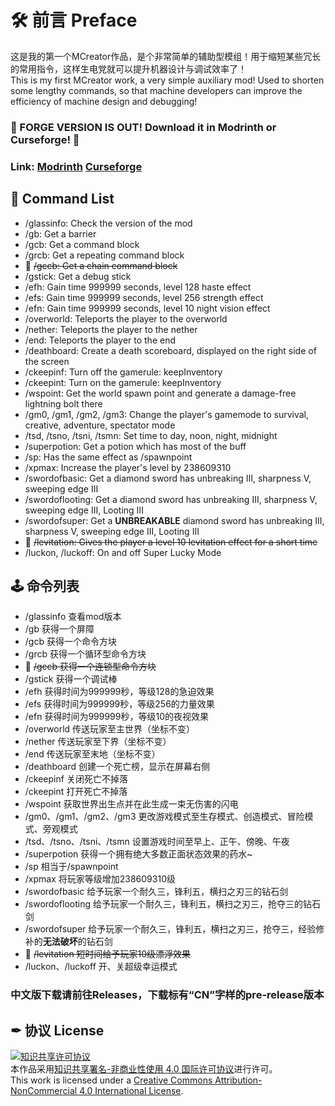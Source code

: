 # 🛠 前言 Preface
这是我的第一个MCreator作品，是个非常简单的辅助型模组！用于缩短某些冗长的常用指令，这样生电党就可以提升机器设计与调试效率了！
<br />This is my first MCreator work, a very simple auxiliary mod! Used to shorten some lengthy commands, so that machine developers can improve the efficiency of machine design and debugging!
### **📢 FORGE VERSION IS OUT! Download it in Modrinth or Curseforge! 📢**
### **Link: [Modrinth](https://modrinth.com/mod/wfbs-ez-commands/) [Curseforge](https://www.curseforge.com/minecraft/mc-mods/wfbs-easy-commands)**
## 🎁 Command List
* /glassinfo: Check the version of the mod
* /gb: Get a barrier
* /gcb: Get a command block
* /grcb: Get a repeating command block
* 🐞 ~~/gccb: Get a chain command block~~
* /gstick: Get a debug stick
* /efh: Gain time 999999 seconds, level 128 haste effect
* /efs: Gain time 999999 seconds, level 256 strength effect
* /efn: Gain time 999999 seconds, level 10 night vision effect
* /overworld: Teleports the player to the overworld
* /nether: Teleports the player to the nether
* /end: Teleports the player to the end
* /deathboard: Create a death scoreboard, displayed on the right side of the screen
* /ckeepinf: Turn off the gamerule: keepInventory
* /ckeepint: Turn on the gamerule: keepInventory
* /wspoint: Get the world spawn point and generate a damage-free lightning bolt there
* /gm0, /gm1, /gm2, /gm3: Change the player's gamemode to survival, creative, adventure, spectator mode
* /tsd, /tsno, /tsni, /tsmn: Set time to day, noon, night, midnight
* /superpotion: Get a potion which has most of the buff
* /sp: Has the same effect as /spawnpoint
* /xpmax: Increase the player's level by 238609310
* /swordofbasic: Get a diamond sword has unbreaking III, sharpness V, sweeping edge III
* /swordoflooting: Get a diamond sword has unbreaking III, sharpness V, sweeping edge III, Looting III
* /swordofsuper: Get a **UNBREAKABLE** diamond sword has unbreaking III, sharpness V, sweeping edge III, Looting III
* 🐞 ~~/levitation: Gives the player a level 10 levitation effect for a short time~~
* /luckon, /luckoff: On and off Super Lucky Mode
## 🕹 命令列表
* /glassinfo 查看mod版本
* /gb 获得一个屏障
* /gcb 获得一个命令方块
* /grcb 获得一个循环型命令方块
* 🐞 ~~/gccb 获得一个连锁型命令方块~~
* /gstick 获得一个调试棒
* /efh 获得时间为999999秒，等级128的急迫效果
* /efs 获得时间为999999秒，等级256的力量效果
* /efn 获得时间为999999秒，等级10的夜视效果
* /overworld 传送玩家至主世界（坐标不变）
* /nether 传送玩家至下界（坐标不变）
* /end 传送玩家至末地（坐标不变）
* /deathboard 创建一个死亡榜，显示在屏幕右侧
* /ckeepinf 关闭死亡不掉落
* /ckeepint 打开死亡不掉落
* /wspoint 获取世界出生点并在此生成一束无伤害的闪电
* /gm0、/gm1、/gm2、/gm3 更改游戏模式至生存模式、创造模式、冒险模式、旁观模式
* /tsd、/tsno、/tsni、/tsmn 设置游戏时间至早上、正午、傍晚、午夜
* /superpotion 获得一个拥有绝大多数正面状态效果的药水~
* /sp 相当于/spawnpoint
* /xpmax 将玩家等级增加238609310级
* /swordofbasic 给予玩家一个耐久三，锋利五，横扫之刃三的钻石剑
* /swordoflooting 给予玩家一个耐久三，锋利五，横扫之刃三，抢夺三的钻石剑
* /swordofsuper 给予玩家一个耐久三，锋利五，横扫之刃三，抢夺三，经验修补的**无法破坏**的钻石剑
* 🐞 ~~/levitation 短时间给予玩家10级漂浮效果~~
* /luckon、/luckoff 开、关超级幸运模式
### 中文版下载请前往Releases，下载标有“CN”字样的**pre-release**版本
## ✒ 协议 License
<a rel="license" href="http://creativecommons.org/licenses/by-nc/4.0/"><img alt="知识共享许可协议" style="border-width:0" src="https://i.creativecommons.org/l/by-nc/4.0/88x31.png" /></a><br />本作品采用<a rel="license" href="http://creativecommons.org/licenses/by-nc/4.0/">知识共享署名-非商业性使用 4.0 国际许可协议</a>进行许可。
</a><br />This work is licensed under a <a rel="license" href="http://creativecommons.org/licenses/by-nc/4.0/">Creative Commons Attribution-NonCommercial 4.0 International License</a>.
